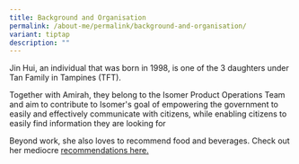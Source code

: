 ```yaml
---
title: Background and Organisation
permalink: /about-me/permalink/background-and-organisation/
variant: tiptap
description: ""
---
```

<p>Jin Hui, an individual that was born in 1998, is one of the 3 daughters
under Tan Family in Tampines (TFT).</p>
<p>Together with Amirah, they belong to the Isomer Product Operations Team
and aim to contribute to Isomer's goal of empowering the government to
easily and effectively communicate with citizens, while enabling citizens
to easily find information they are looking for</p>
<p>Beyond work, she also loves to recommend food and beverages. Check out
her mediocre <a href="/recommendations/permalink/coffee/" rel="noopener noreferrer nofollow" target="_blank">recommendations here.</a>
</p>
<p></p>
<p></p>
<p></p>